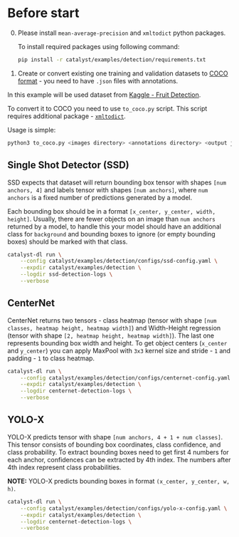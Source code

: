 
# Before start

0. Please install `mean-average-precision` and `xmltodict` python packages. 

    To install required packages using following command:

    ```bash
    pip install -r catalyst/examples/detection/requirements.txt
    ```

1. Create or convert existing one training and validation datasets to [COCO format](https://cocodataset.org/#format-data) - you need to have `.json` files with annotations.

In this example will be used dataset from [Kaggle - Fruit Detection](https://www.kaggle.com/andrewmvd/fruit-detection).

To convert it to COCO you need to use `to_coco.py` script. This script requires additional package - [`xmltodict`](https://pypi.org/project/xmltodict/).


Usage is simple:

```bash
python3 to_coco.py <images directory> <annotations directory> <output json file>
```


## Single Shot Detector (SSD)

SSD expects that dataset will return bounding box tensor with shapes `[num anchors, 4]` and labels tensor with shapes `[num anchors]`, where `num anchors` is a fixed number of predictions generated by a model.

Each bounding box should be in a format `[x_center, y_center, width, height]`. Usually, there are fewer objects on an image than `num anchors` returned by a model, to handle this your model should have an additional class for `background` and bounding boxes to ignore (or empty bounding boxes) should be marked with that class.


```bash
catalyst-dl run \
    --config catalyst/examples/detection/configs/ssd-config.yaml \
    --expdir catalyst/examples/detection \
    --logdir ssd-detection-logs \
    --verbose
```


## CenterNet

CenterNet returns two tensors - class heatmap (tensor with shape `[num classes, heatmap height, heatmap width]`) and Width-Height regression (tensor with shape `[2, heatmap height, heatmap width]`). The last one represents bounding box width and height. To get object centers (`x_center` and `y_center`) you can apply MaxPool with `3x3` kernel size and stride - `1` and padding - `1` to class heatmap.

```bash
catalyst-dl run \
    --config catalyst/examples/detection/configs/centernet-config.yaml \
    --expdir catalyst/examples/detection \
    --logdir centernet-detection-logs \
    --verbose
```


## YOLO-X

YOLO-X predicts tensor with shape `[num anchors, 4 + 1 + num classes]`. This tensor consists of bounding box coordinates, class confidence, and class probability.
To extract bounding boxes need to get first 4 numbers for each anchor, confidences can be extracted by 4th index. The numbers after 4th index represent class probabilities.

**NOTE:** YOLO-X predicts bounding boxes in format `(x_center, y_center, w, h)`.

```bash
catalyst-dl run \
    --config catalyst/examples/detection/configs/yolo-x-config.yaml \
    --expdir catalyst/examples/detection \
    --logdir centernet-detection-logs \
    --verbose
```
